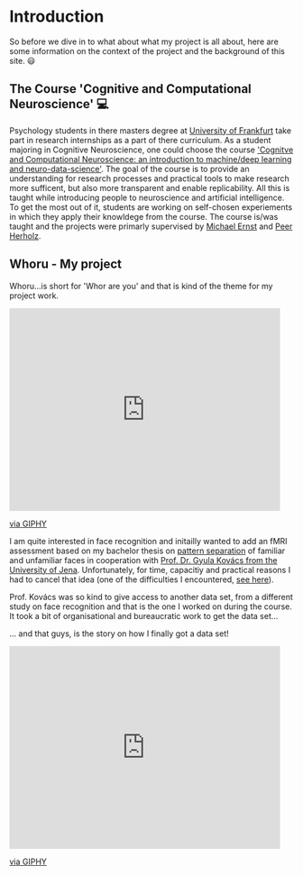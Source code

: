# Introduction 

So before we dive in to what about what my project is all about, here are some information on the context of the project and the background of this site. :smiley:

## The Course 'Cognitive and Computational Neuroscience' :computer:


Psychology students in there masters degree at [University of Frankfurt](https://www.uni-frankfurt.de/de?locale=de) take part in research internships as a part of there curriculum. As a student majoring in Cognitive Neuroscience, one could choose the course ['Cognitve and Computational Neuroscience: an introduction to machine/deep learning and neuro-data-science'](https://peerherholz.github.io/Cog_Com_Neuro_ML_DL/index.html). The goal of the course is to provide an understanding for research processes and practical tools to make research more sufficent, but also more transparent and enable replicability. All this is taught while introducing people to neuroscience and artificial intelligence. To get the most out of it, students are working on self-chosen experiements in which they apply their knowldege from the course. The course is/was taught and the projects were primarly supervised by [Michael Ernst](https://github.com/M-earnest) and [Peer Herholz](https://github.com/PeerHerholz).


## Whoru - My project

Whoru...is short for 'Whor are you' and that is kind of the theme for my project work.
 
 <iframe src="https://giphy.com/embed/agmheddabICHK" width="480" height="360" frameBorder="0" class="giphy-embed" allowFullScreen></iframe><p><a href="https://giphy.com/gifs/my-post-agmheddabICHK">via GIPHY</a></p>

I am quite interested in face recognition and initailly wanted to add an fMRI assessment based on my bachelor thesis on [pattern separation](https://www.youtube.com/watch?v=P_G7HCNG-bI) of familiar and unfamiliar faces in cooperation with [Prof. Dr. Gyula Kovács from the University of Jena](http://cogsci.uni-jena.de/team/team-subpage-kovacs/). Unfortunately, for time, capacitiy  and practical reasons I had to cancel that idea (one of the difficulties I encountered, [see here](./Discussion.md#difficulties-and-throwbacks)).

Prof. Kovács was so kind to give access to another data set, from a different study on face recognition and that is the one I worked on during the course. It took a bit of organisational and bureaucratic work to get the data set...

... and that guys, is the story on how I finally got a data set!

<iframe src="https://giphy.com/embed/POlPO0U0KuwDu" width="480" height="360" frameBorder="0" class="giphy-embed" allowFullScreen></iframe><p><a href="https://giphy.com/gifs/bg-POlPO0U0KuwDu">via GIPHY</a></p>
